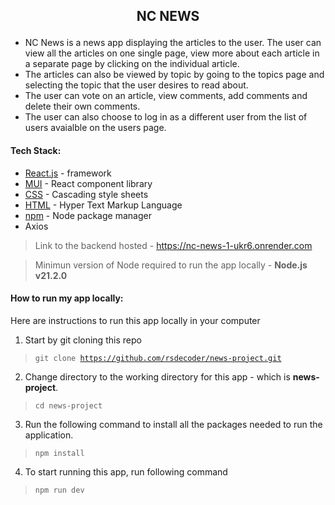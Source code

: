 ## <p align="center">NC NEWS</p>

- NC News is a news app displaying the articles to the user. The user can view all the articles on one single page, view more about each article in a separate page by clicking on the individual article.
- The articles can also be viewed by topic by going to the topics page and selecting the topic that the user desires to read about.
- The user can vote on an article, view comments, add comments and delete their own comments.
- The user can also choose to log in as a different user from the list of users avaialble on the users page.

#### Tech Stack:

- [React.js](https://react.dev/reference/react) - framework
- [MUI](https://mui.com/material-ui/getting-started/) - React component library
- [CSS](https://developer.mozilla.org/en-US/docs/Web/CSS) - Cascading style sheets
- [HTML](https://developer.mozilla.org/en-US/docs/Web/HTML) - Hyper Text Markup Language
- [npm](https://www.npmjs.com/) - Node package manager
- Axios

> Link to the backend hosted - https://nc-news-1-ukr6.onrender.com

> Minimun version of Node required to run the app locally - **Node.js v21.2.0**

#### How to run my app locally:
   Here are instructions to run this app locally in your computer

   1. Start by git cloning this repo 

   ><code>git clone https://github.com/rsdecoder/news-project.git</code>

   2. Change directory to the working directory for this app - which is **news-project**. 
   
   ><code>cd news-project</code>

   3. Run the following command to install all the packages needed to run the application.

   ><code>npm install</code>

   4. To start running this app, run following command

   ><code>npm run dev</code>
